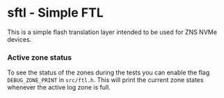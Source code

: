 # sftl - Simple FTL
This is a simple flash translation layer intended to be used for ZNS NVMe devices.

### Active zone status
To see the status of the zones during the tests you can enable the flag `DEBUG_ZONE_PRINT` in `src/ftl.h`. This will print the current zone states whenever the active log zone is full.
